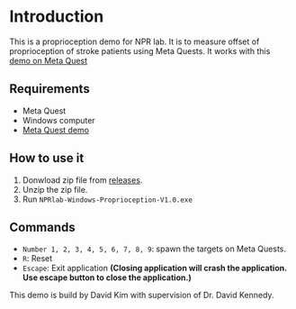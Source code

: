 # Introduction
This is a proprioception demo for NPR lab. It is to measure offset of proprioception of stroke patients using Meta Quests. It works with this [demo on Meta Quest]([https://github.com/HATlab-UVIC/NPRlab-Windows-Proprioception-V1.0](https://github.com/HATlab-UVIC/NPRlab-MQ3-Proprioception-V1.0))

## Requirements
* Meta Quest
* Windows computer
* [Meta Quest demo]([https://github.com/HATlab-UVIC/NPRlab-Windows-Proprioception-V1.](https://github.com/HATlab-UVIC/NPRlab-MQ3-Proprioception-V1.0)0)

## How to use it
1. Donwload zip file from [releases](https://github.com/HATlab-UVIC/NPRlab-Windows-Proprioception-V1.0/releases).
2. Unzip the zip file.
3. Run `NPRlab-Windows-Proprioception-V1.0.exe`

## Commands
* `Number 1, 2, 3, 4, 5, 6, 7, 8, 9`: spawn the targets on Meta Quests.
* `R`: Reset
* `Escape`: Exit application **(Closing application will crash the application. Use escape button to close the application.)**

This demo is build by David Kim with supervision of Dr. David Kennedy.
